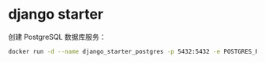 # django starter

创建 PostgreSQL 数据库服务：

```sh
docker run -d --name django_starter_postgres -p 5432:5432 -e POSTGRES_PASSWORD=test --restart always postgres
```

